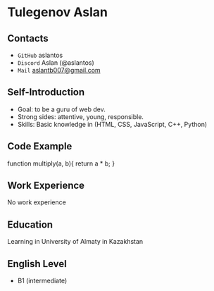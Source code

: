 # Tulegenov Aslan

## Contacts

* ``GitHub`` aslantos
* ``Discord`` Aslan (@aslantos)
* ``Mail`` aslantb007@gmail.com

## Self-Introduction

* Goal: to be a guru of web dev.
* Strong sides: attentive, young, responsible.
* Skills: Basic knowledge in (HTML, CSS, JavaScript, C++, Python)

## Code Example

function multiply(a, b){
  return a * b;
}


## Work Experience

No work experience

## Education

Learning in University of Almaty in Kazakhstan

## English Level

* B1 (intermediate)
